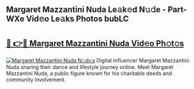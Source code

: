 ## Margaret Mazzantini Nuda Le𝚊k𝚎d N𝚞𝚍e - Part-WXe Vid𝚎o Le𝚊ks Photos bubLC

# <h2><a href="http://fbfhn4.evod.top/?m=Margaret+Mazzantini+Nuda">🔗 👉🔴 Margaret Mazzantini Nuda Vid𝚎o Ph𝚘t𝚘s</a></h2>

[![Margaret Mazzantini Nuda N𝚞d𝚎s](https://i.imgur.com/8V9OHl7.gif)](http://fbfhn4.evod.top/?m=Margaret+Mazzantini+Nuda)
Digital influencer Margaret Mazzantini Nuda sharing their dance and lifestyle journey online. Meet Margaret Mazzantini Nuda, a public figure known for his charitable deeds and community involvement. 
